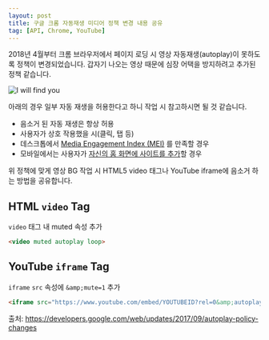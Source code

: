 ```yaml
---
layout: post
title: 구글 크롬 자동재생 미디어 정책 변경 내용 공유 
tag: [API, Chrome, YouTube]
---
```


2018년 4월부터 크롬 브라우저에서 페이지 로딩 시 영상 자동재생(autoplay)이 못하도록 정책이 변경되었습니다. 갑자기 나오는 영상 때문에 심장 어택을 방지하려고 추가된 정책 같습니다.

![I will find you](https://i.imgflip.com/ngd6c.jpg)

아래의 경우 일부 자동 재생을 허용한다고 하니 작업 시 참고하시면 될 것 같습니다.

- 음소거 된 자동 재생은 항상 허용
- 사용자가 상호 작용했을 시(클릭, 탭 등)
- 데스크톱에서 [Media Engagement Index (MEI)](https://developers.google.com/web/updates/2017/09/autoplay-policy-changes#mei) 를 만족할 경우
- 모바일에서는 사용자가 [자신의 홈 화면에 사이트를 추가](https://developers.google.com/web/fundamentals/integration/webapks)할 경우

위 정책에 맞게 영상 BG 작업 시 HTML5 video 태그나 YouTube iframe에 음소거 하는 방법을 공유합니다.

## HTML `video` Tag

`video` 태그 내 muted 속성 추가

```html
<video muted autoplay loop>
```

## YouTube `iframe` Tag

`iframe` `src` 속성에 `&amp;mute=1` 추가

```html
<iframe src="https://www.youtube.com/embed/YOUTUBEID?rel=0&amp;autoplay=1&amp;mute=1" width="560" height="315" frameborder="0" allowfullscreen></iframe>
```

출처: <https://developers.google.com/web/updates/2017/09/autoplay-policy-changes>